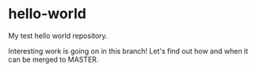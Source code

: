 # hello-world
My test hello world repository.

Interesting work is going on in this branch! Let's find out how and when it can be merged to MASTER.
